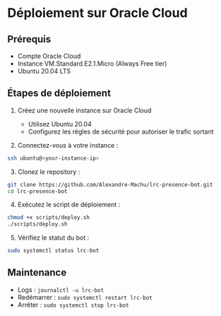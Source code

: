 # Déploiement sur Oracle Cloud

## Prérequis
- Compte Oracle Cloud
- Instance VM.Standard.E2.1.Micro (Always Free tier)
- Ubuntu 20.04 LTS

## Étapes de déploiement

1. Créez une nouvelle instance sur Oracle Cloud
   - Utilisez Ubuntu 20.04
   - Configurez les règles de sécurité pour autoriser le trafic sortant

2. Connectez-vous à votre instance :
```sh
ssh ubuntu@<your-instance-ip>
```

3. Clonez le repository :
```sh
git clone https://github.com/Alexandre-Machu/lrc-presence-bot.git
cd lrc-presence-bot
```

4. Exécutez le script de déploiement :
```sh
chmod +x scripts/deploy.sh
./scripts/deploy.sh
```

5. Vérifiez le statut du bot :
```sh
sudo systemctl status lrc-bot
```

## Maintenance

- Logs : `journalctl -u lrc-bot`
- Redémarrer : `sudo systemctl restart lrc-bot`
- Arrêter : `sudo systemctl stop lrc-bot`